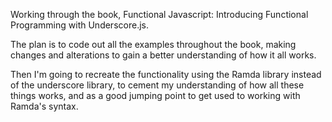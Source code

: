 Working through the book, Functional Javascript: Introducing Functional Programming with Underscore.js.

The plan is to code out all the examples throughout the book, making changes and alterations to gain a better understanding of how it all works.

Then I'm going to recreate the functionality using the Ramda library instead of the underscore library, to cement my understanding of how all these things works, and as a good jumping point to get used to working with Ramda's syntax.